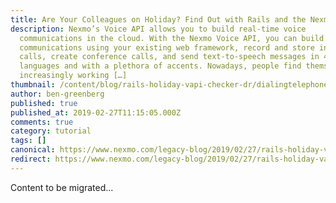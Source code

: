 ```yaml
---
title: Are Your Colleagues on Holiday? Find Out with Rails and the Nexmo Voice API
description: Nexmo’s Voice API allows you to build real-time voice
  communications in the cloud. With the Nexmo Voice API, you can build voice
  communications using your existing web framework, record and store inbound
  calls, create conference calls, and send text-to-speech messages in 40
  languages and with a plethora of accents. Nowadays, people find themselves
  increasingly working […]
thumbnail: /content/blog/rails-holiday-vapi-checker-dr/dialingtelephonekeypadco_536224original.jpg
author: ben-greenberg
published: true
published_at: 2019-02-27T11:15:05.000Z
comments: true
category: tutorial
tags: []
canonical: https://www.nexmo.com/legacy-blog/2019/02/27/rails-holiday-vapi-checker-dr
redirect: https://www.nexmo.com/legacy-blog/2019/02/27/rails-holiday-vapi-checker-dr
---
```


Content to be migrated...
